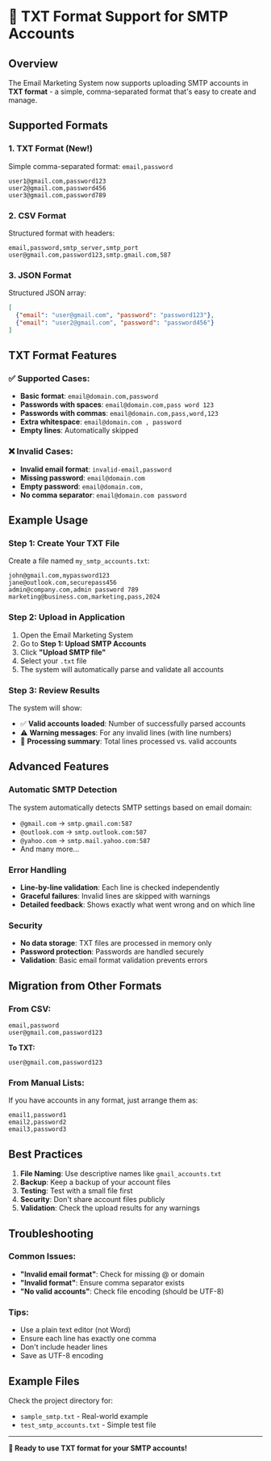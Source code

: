 # 📧 TXT Format Support for SMTP Accounts

## Overview
The Email Marketing System now supports uploading SMTP accounts in **TXT format** - a simple, comma-separated format that's easy to create and manage.

## Supported Formats

### 1. **TXT Format** (New!)
Simple comma-separated format: `email,password`
```
user1@gmail.com,password123
user2@gmail.com,password456
user3@gmail.com,password789
```

### 2. **CSV Format**
Structured format with headers:
```csv
email,password,smtp_server,smtp_port
user@gmail.com,password123,smtp.gmail.com,587
```

### 3. **JSON Format**
Structured JSON array:
```json
[
  {"email": "user@gmail.com", "password": "password123"},
  {"email": "user2@gmail.com", "password": "password456"}
]
```

## TXT Format Features

### ✅ **Supported Cases:**
- **Basic format**: `email@domain.com,password`
- **Passwords with spaces**: `email@domain.com,pass word 123`
- **Passwords with commas**: `email@domain.com,pass,word,123`
- **Extra whitespace**: ` email@domain.com , password `
- **Empty lines**: Automatically skipped

### ❌ **Invalid Cases:**
- **Invalid email format**: `invalid-email,password`
- **Missing password**: `email@domain.com`
- **Empty password**: `email@domain.com,`
- **No comma separator**: `email@domain.com password`

## Example Usage

### Step 1: Create Your TXT File
Create a file named `my_smtp_accounts.txt`:
```
john@gmail.com,mypassword123
jane@outlook.com,securepass456
admin@company.com,admin password 789
marketing@business.com,marketing,pass,2024
```

### Step 2: Upload in Application
1. Open the Email Marketing System
2. Go to **Step 1: Upload SMTP Accounts**
3. Click **"Upload SMTP file"**
4. Select your `.txt` file
5. The system will automatically parse and validate all accounts

### Step 3: Review Results
The system will show:
- ✅ **Valid accounts loaded**: Number of successfully parsed accounts
- ⚠️ **Warning messages**: For any invalid lines (with line numbers)
- 📄 **Processing summary**: Total lines processed vs. valid accounts

## Advanced Features

### **Automatic SMTP Detection**
The system automatically detects SMTP settings based on email domain:
- `@gmail.com` → `smtp.gmail.com:587`
- `@outlook.com` → `smtp.outlook.com:587`
- `@yahoo.com` → `smtp.mail.yahoo.com:587`
- And many more...

### **Error Handling**
- **Line-by-line validation**: Each line is checked independently
- **Graceful failures**: Invalid lines are skipped with warnings
- **Detailed feedback**: Shows exactly what went wrong and on which line

### **Security**
- **No data storage**: TXT files are processed in memory only
- **Password protection**: Passwords are handled securely
- **Validation**: Basic email format validation prevents errors

## Migration from Other Formats

### From CSV:
```csv
email,password
user@gmail.com,password123
```
**To TXT:**
```
user@gmail.com,password123
```

### From Manual Lists:
If you have accounts in any format, just arrange them as:
```
email1,password1
email2,password2
email3,password3
```

## Best Practices

1. **File Naming**: Use descriptive names like `gmail_accounts.txt`
2. **Backup**: Keep a backup of your account files
3. **Testing**: Test with a small file first
4. **Security**: Don't share account files publicly
5. **Validation**: Check the upload results for any warnings

## Troubleshooting

### Common Issues:
- **"Invalid email format"**: Check for missing @ or domain
- **"Invalid format"**: Ensure comma separator exists
- **"No valid accounts"**: Check file encoding (should be UTF-8)

### Tips:
- Use a plain text editor (not Word)
- Ensure each line has exactly one comma
- Don't include header lines
- Save as UTF-8 encoding

## Example Files

Check the project directory for:
- `sample_smtp.txt` - Real-world example
- `test_smtp_accounts.txt` - Simple test file

---

**📧 Ready to use TXT format for your SMTP accounts!**